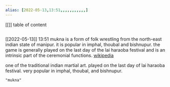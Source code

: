 ```yaml
---
alias: [2022-05-13,13:51,,,,,,,,,,,]
---
```

[[]]
table of content
```toc
```

[[2022-05-13]] 13:51
mukna is a form of folk wrestling from the north-east indian state of manipur. it is popular in imphal, thoubal and bishnupur. the game is generally played on the last day of the lai haraoba festival and is an intrinsic part of the ceremonial functions.
[wikipedia](https://en.wikipedia.org/wiki/mukna)

one of the traditional indian martial art.
played on the last day of lai haraoba festival.
very popular in imphal, thoubal, and bishnupur.
```query
"mukna"
```